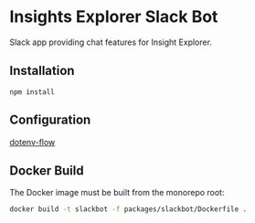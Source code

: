 # Insights Explorer Slack Bot

Slack app providing chat features for Insight Explorer.

## Installation

```
npm install
```

## Configuration

[dotenv-flow](https://github.com/kerimdzhanov/dotenv-flow)

## Docker Build

The Docker image must be built from the monorepo root:

```sh
docker build -t slackbot -f packages/slackbot/Dockerfile .
```
